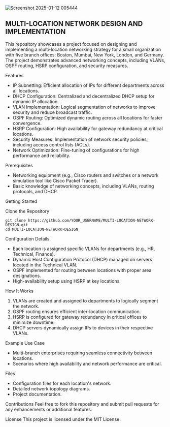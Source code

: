 ![Screenshot 2025-01-12 005444](https://github.com/user-attachments/assets/780c62ea-579d-4d28-bcda-c74783617a47)

## MULTI-LOCATION NETWORK DESIGN AND IMPLEMENTATION

This repository showcases a project focused on designing and implementing a multi-location networking strategy for a small organization with five branch offices: Boston, Mumbai, New York, London, and Germany. The project demonstrates advanced networking concepts, including VLANs, OSPF routing, HSRP configuration, and security measures.

Features
- IP Subnetting: Efficient allocation of IPs for different departments across all locations.
- DHCP Configuration: Centralized and decentralized DHCP setup for dynamic IP allocation.
- VLAN Implementation: Logical segmentation of networks to improve security and reduce broadcast traffic.
- OSPF Routing: Optimized dynamic routing across all locations for faster convergence.
- HSRP Configuration: High availability for gateway redundancy at critical locations.
- Security Measures: Implementation of network security policies, including access control lists (ACLs).
- Network Optimization: Fine-tuning of configurations for high performance and reliability.

Prerequisites
- Networking equipment (e.g., Cisco routers and switches or a network simulation tool like Cisco Packet Tracer).
- Basic knowledge of networking concepts, including VLANs, routing protocols, and DHCP.

Getting Started

Clone the Repository
```
git clone https://github.com/YOUR_USERNAME/MULTI-LOCATION-NETWORK-DESIGN.git
cd MULTI-LOCATION-NETWORK-DESIGN
```

Configuration Details
- Each location is assigned specific VLANs for departments (e.g., HR, Technical, Finance).
- Dynamic Host Configuration Protocol (DHCP) managed on servers located in the Technical VLAN.
- OSPF implemented for routing between locations with proper area designations.
- High-availability setup using HSRP at key locations.

How It Works
1. VLANs are created and assigned to departments to logically segment the network.
2. OSPF routing ensures efficient inter-location communication.
3. HSRP is configured for gateway redundancy in critical offices to minimize downtime.
4. DHCP servers dynamically assign IPs to devices in their respective VLANs.

Example Use Case
- Multi-branch enterprises requiring seamless connectivity between locations.
- Scenarios where high availability and network performance are critical.

Files
- Configuration files for each location's network.
- Detailed network topology diagrams.
- Project documentation.

Contributions
Feel free to fork this repository and submit pull requests for any enhancements or additional features.

License
This project is licensed under the MIT License.
